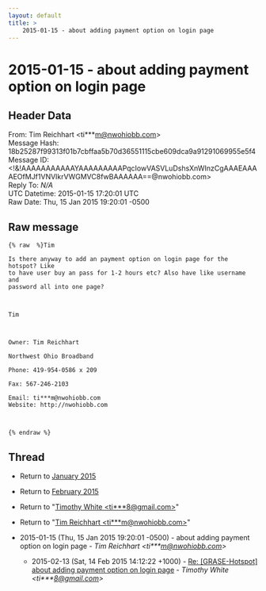 ```yaml
---
layout: default
title: >
    2015-01-15 - about adding payment option on login page
---
```


# 2015-01-15 - about adding payment option on login page

## Header Data

From: Tim Reichhart \<ti***m@nwohiobb.com\><br>
Message Hash: 18b25287f99313f01b7cbffaa5b70d36551115cbe609dca9a91291069955e5f4<br>
Message ID: \<!&!AAAAAAAAAAAYAAAAAAAAAPqcIowVASVLuDshsXnWInzCgAAAEAAAAEOfMJf1VNVIkrVWGMVC8fwBAAAAAA==@nwohiobb.com\><br>
Reply To: _N/A_<br>
UTC Datetime: 2015-01-15 17:20:01 UTC<br>
Raw Date: Thu, 15 Jan 2015 19:20:01 -0500<br>

## Raw message

```
{% raw  %}Tim

Is there anyway to add an payment option on login page for the hotspot? Like
to have user buy an pass for 1-2 hours etc? Also have like username and
password all into one page?

 

Tim

 

Owner: Tim Reichhart

Northwest Ohio Broadband

Phone: 419-954-0586 x 209

Fax: 567-246-2103

Email: ti***m@nwohiobb.com
Website: http://nwohiobb.com

 

{% endraw %}
```

## Thread

+ Return to [January 2015](/archive/2015/01)
+ Return to [February 2015](/archive/2015/02)

+ Return to "[Timothy White <ti***8<span>@</span>gmail.com>](/authors/ti___8_at_gmail_com)"
+ Return to "[Tim Reichhart <ti***m<span>@</span>nwohiobb.com>](/authors/ti___m_at_nwohiobb_com)"

+ 2015-01-15 (Thu, 15 Jan 2015 19:20:01 -0500) - about adding payment option on login page - _Tim Reichhart \<ti***m@nwohiobb.com\>_
  + 2015-02-13 (Sat, 14 Feb 2015 14:12:22 +1000) - [Re: [GRASE-Hotspot] about adding payment option on login page](/archive/2015/02/54cbec49f5aa19c8fdf1c1d58a723056f96f4ab03ec7cd5a2adf942c1d7309d0) - _Timothy White \<ti***8@gmail.com\>_

